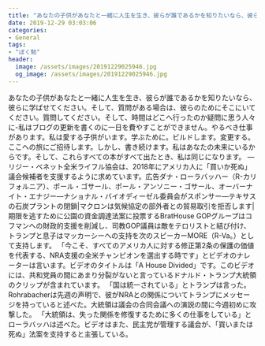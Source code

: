 ```yaml
---
title: "あなたの子供があなたと一緒に人生を生き、彼らが誰であるかを知りたいなら、彼らに学ばせてください。"
date: 2019-12-29 03:03:06
categories:
- General
tags:
- "ぼく勉"
header:
  image: /assets/images/20191229025946.jpg
  og_image: /assets/images/20191229025946.jpg
---
```


あなたの子供があなたと一緒に人生を生き、彼らが誰であるかを知りたいなら、彼らに学ばせてください。そして、質問がある場合は、彼らのためにそこにいてください。質問してください。そして、時間はどこへ行ったのか疑問に思う人々に-私はブログの更新を書くのに一日を費やすことができません。やるべき仕事があります。私は愛する子供がいます。学ぶために。ビルドします。変更する。ここへの旅にご招待します。しかし、書き続けます。私はあなたの未来にいるからです。そして、これらすべての本がすべて出たとき、私は同じになります。 —リジー・ベネット全米ライフル協会は、2018年にアメリカ人に「買いか死ぬ」議会候補者を支援するように求めています。広告ダナ・ローラバッハー（R-カリフォルニア）、ポール・ゴサール、ポール・アンソニー・ゴサール、オーバーナイト・エナジー—ナショナル・バイオディーゼル委員会がスポンサー—テキサスの石炭プラントの閉鎖|マクロンは気候協定の部外者との貿易取引を拒否します|期限を逃すために公園の資金調達法案に投票するBratHouse GOPグループはコフマンへの財政的支援を削減し、司教GOP議員は敵をテロリストと結び付け、トランプと息子はマッカーシーへの支持を次のスピーカーMORE（R-Va。）として支持します。 「今こそ、すべてのアメリカ人に対する修正第2条の保護の価値を代表する、NRA支援の全米チャンピオンを選出する時です」とビデオのナレーターは言います。ビデオのタイトルは「A House Divided」です。このビデオには、共和党員の間にあまり分裂がないと言っているドナルド・トランプ大統領のクリップが含まれています。 「国は統一されている」とトランプは言った。 Rohrabacherは先週の声明で、彼がNRAとの関係についてトランプにメッセージを持っていると述べた。大統領は議会の合同会議への演説の間に今週初めに攻撃した。 「大統領は、失った関係を修復するために多くの仕事をしている」とローラバッハは述べた。ビデオはまた、民主党が管理する議会が、「買いまたは死ぬ」法案を支持すると主張している。
